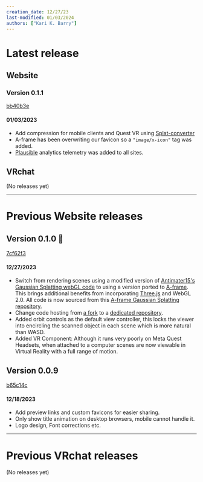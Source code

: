 ```yaml
---
creation_date: 12/27/23
last-modified: 01/03/2024
authors: ["Kari K. Barry"]
---
```


# Latest release

## Website

### Version 0.1.1 
<a class="github-button" href="https://github.com/Kezzsim/abndn-frame/commit/bb40b3ef1554ca585027bf316271877c9c220965" data-color-scheme="no-preference: light; light: light; dark: dark;" data-size="large" aria-label="View commit bb40b3e on github">bb40b3e</a>
#### 01/03/2023
 - Add compression for mobile clients and Quest VR using [Splat-converter](https://splat-converter.glitch.me/)
 - A-frame has been overwriting our favicon so a `"image/x-icon"` tag was added.
 - [Plausible](https://plausible.io/) analytics telemetry was added to all sites.

## VRchat

(No releases yet)

---

# Previous Website releases

## Version 0.1.0 🎉
<a class="github-button" href="https://github.com/Kezzsim/abndn-frame/commit/7cf62f357b9adff12c3c81896fa714e4bd90e1dd" data-color-scheme="no-preference: light; light: light; dark: dark;" data-size="large" aria-label="View commit 7cf62f3 on github">7cf62f3</a>
#### 12/27/2023
- Switch from rendering scenes using a modified version of [Antimater15's Gaussian Splatting webGL code](https://github.com/antimatter15/splat) to using a version ported to [A-frame](https://aframe.io/). This brings additional benefits from incorporating [Three.js](https://threejs.org/) and WebGL 2.0. All code is now sourced from this [A-frame Gaussian Splatting repository](https://github.com/quadjr/aframe-gaussian-splatting).
- Change code hosting from [a fork](https://github.com/Kezzsim/abandoned_splat_demo) to a [dedicated repository](https://github.com/Kezzsim/abndn-frame).
- Added orbit controls as the default view controller, this locks the viewer into encircling the scanned object in each scene which is more natural than WASD.
- Added VR Component: Although it runs very poorly on Meta Quest Headsets, when attached to a computer scenes are now viewable in Virtual Reality with a full range of motion.

## Version 0.0.9
<a class="github-button" href="https://github.com/Kezzsim/abandoned_splat_demo/commit/b65c14ccd8f69842e247fb76d9b446a32620ad33" data-color-scheme="no-preference: light; light: light; dark: dark;" data-size="large" aria-label="View commit b65c14c on github">b65c14c</a>
#### 12/18/2023
- Add preview links and custom favicons for easier sharing.
- Only show title animation on desktop browsers, mobile cannot handle it.
- Logo design, Font corrections etc.

---

# Previous VRchat releases

(No releases yet)

<!-- Place this tag in your head or just before your close body tag. -->
<script async defer src="https://buttons.github.io/buttons.js"></script>